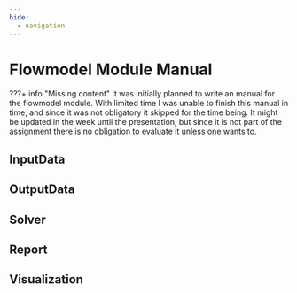 ```yaml
---
hide:
  - navigation
---
```


# Flowmodel Module Manual
???+ info "Missing content"
    It was initially planned to write an manual for the flowmodel module. With limited time I was unable to finish this manual in time, and since it was not obligatory it skipped for the time being. It might be updated in the week until the presentation, but since it is not part of the assignment there is no obligation to evaluate it unless one wants to.

## InputData

## OutputData

## Solver

## Report

## Visualization
